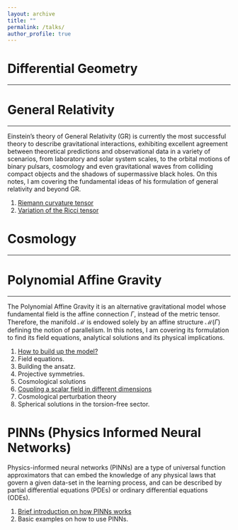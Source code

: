 ```yaml
---
layout: archive
title: ""
permalink: /talks/
author_profile: true
---
```



# Differential Geometry
---


# General Relativity
---
Einstein’s theory of General Relativity (GR) is currently the most successful theory to describe gravitational interactions, exhibiting excellent agreement between theoretical predictions and observational data in a variety of scenarios, from laboratory and solar system scales, to the orbital motions of binary pulsars, cosmology and even gravitational waves from colliding compact objects and the shadows of supermassive black holes. On this notes, I am covering
the fundamental ideas of his formulation of general relativity and beyond GR.

1. [Riemann curvature tensor](/files/Riemann_Curvature.pdf)
2. [Variation of the Ricci tensor](/files/Variation_Of_The_Ricci_Tensor.pdf)

# Cosmology
---


# Polynomial Affine Gravity
---

The Polynomial Affine Gravity it is an alternative gravitational model whose fundamental field is the affine connection $\Gamma$, instead
of the metric tensor. Therefore, the manifold $\mathcal{M}$ is endowed solely by an affine structure $\mathcal{M}\left(\Gamma\right)$
defining the notion of parallelism. In this notes, I am covering its formulation to find  its field equations, analytical solutions and its
physical implications.

1. [How to build up the model?](/files/Action_PAG_2D.pdf)
2. Field equations.
3. Building the ansatz.
4. Projective symmetries.
5. Cosmological solutions
6. [Coupling a scalar field in different dimensions](/files/Coupling_a_scalar_field.pdf)
7. Cosmological perturbation theory
8. Spherical solutions in the torsion-free sector.


# PINNs (Physics Informed Neural Networks)

Physics-informed neural networks (PINNs) are a type of universal function approximators that can embed the knowledge of any physical laws that govern a given data-set in the learning process, and can be described by partial differential equations (PDEs) or ordinary differential equations (ODEs).

1. [Brief introduction on how PINNs works](/files/Introduction_to_PINNs.pdf) 
2. Basic examples on how to use PINNs.